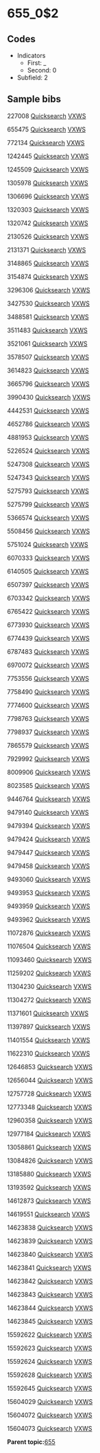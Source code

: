 # 655\_0$2

## Codes

-   Indicators
    -   First: \_
    -   Second: 0
-   Subfield: 2

## Sample bibs

227008 [Quicksearch](https://search.library.yale.edu/catalog/227008) [VXWS](http://prodorbis.library.yale.edu:7014/vxws/GetHoldingsService?bibId=227008)

655475 [Quicksearch](https://search.library.yale.edu/catalog/655475) [VXWS](http://prodorbis.library.yale.edu:7014/vxws/GetHoldingsService?bibId=655475)

772134 [Quicksearch](https://search.library.yale.edu/catalog/772134) [VXWS](http://prodorbis.library.yale.edu:7014/vxws/GetHoldingsService?bibId=772134)

1242445 [Quicksearch](https://search.library.yale.edu/catalog/1242445) [VXWS](http://prodorbis.library.yale.edu:7014/vxws/GetHoldingsService?bibId=1242445)

1245509 [Quicksearch](https://search.library.yale.edu/catalog/1245509) [VXWS](http://prodorbis.library.yale.edu:7014/vxws/GetHoldingsService?bibId=1245509)

1305978 [Quicksearch](https://search.library.yale.edu/catalog/1305978) [VXWS](http://prodorbis.library.yale.edu:7014/vxws/GetHoldingsService?bibId=1305978)

1306696 [Quicksearch](https://search.library.yale.edu/catalog/1306696) [VXWS](http://prodorbis.library.yale.edu:7014/vxws/GetHoldingsService?bibId=1306696)

1320303 [Quicksearch](https://search.library.yale.edu/catalog/1320303) [VXWS](http://prodorbis.library.yale.edu:7014/vxws/GetHoldingsService?bibId=1320303)

1320742 [Quicksearch](https://search.library.yale.edu/catalog/1320742) [VXWS](http://prodorbis.library.yale.edu:7014/vxws/GetHoldingsService?bibId=1320742)

2130526 [Quicksearch](https://search.library.yale.edu/catalog/2130526) [VXWS](http://prodorbis.library.yale.edu:7014/vxws/GetHoldingsService?bibId=2130526)

2131371 [Quicksearch](https://search.library.yale.edu/catalog/2131371) [VXWS](http://prodorbis.library.yale.edu:7014/vxws/GetHoldingsService?bibId=2131371)

3148865 [Quicksearch](https://search.library.yale.edu/catalog/3148865) [VXWS](http://prodorbis.library.yale.edu:7014/vxws/GetHoldingsService?bibId=3148865)

3154874 [Quicksearch](https://search.library.yale.edu/catalog/3154874) [VXWS](http://prodorbis.library.yale.edu:7014/vxws/GetHoldingsService?bibId=3154874)

3296306 [Quicksearch](https://search.library.yale.edu/catalog/3296306) [VXWS](http://prodorbis.library.yale.edu:7014/vxws/GetHoldingsService?bibId=3296306)

3427530 [Quicksearch](https://search.library.yale.edu/catalog/3427530) [VXWS](http://prodorbis.library.yale.edu:7014/vxws/GetHoldingsService?bibId=3427530)

3488581 [Quicksearch](https://search.library.yale.edu/catalog/3488581) [VXWS](http://prodorbis.library.yale.edu:7014/vxws/GetHoldingsService?bibId=3488581)

3511483 [Quicksearch](https://search.library.yale.edu/catalog/3511483) [VXWS](http://prodorbis.library.yale.edu:7014/vxws/GetHoldingsService?bibId=3511483)

3521061 [Quicksearch](https://search.library.yale.edu/catalog/3521061) [VXWS](http://prodorbis.library.yale.edu:7014/vxws/GetHoldingsService?bibId=3521061)

3578507 [Quicksearch](https://search.library.yale.edu/catalog/3578507) [VXWS](http://prodorbis.library.yale.edu:7014/vxws/GetHoldingsService?bibId=3578507)

3614823 [Quicksearch](https://search.library.yale.edu/catalog/3614823) [VXWS](http://prodorbis.library.yale.edu:7014/vxws/GetHoldingsService?bibId=3614823)

3665796 [Quicksearch](https://search.library.yale.edu/catalog/3665796) [VXWS](http://prodorbis.library.yale.edu:7014/vxws/GetHoldingsService?bibId=3665796)

3990430 [Quicksearch](https://search.library.yale.edu/catalog/3990430) [VXWS](http://prodorbis.library.yale.edu:7014/vxws/GetHoldingsService?bibId=3990430)

4442531 [Quicksearch](https://search.library.yale.edu/catalog/4442531) [VXWS](http://prodorbis.library.yale.edu:7014/vxws/GetHoldingsService?bibId=4442531)

4652786 [Quicksearch](https://search.library.yale.edu/catalog/4652786) [VXWS](http://prodorbis.library.yale.edu:7014/vxws/GetHoldingsService?bibId=4652786)

4881953 [Quicksearch](https://search.library.yale.edu/catalog/4881953) [VXWS](http://prodorbis.library.yale.edu:7014/vxws/GetHoldingsService?bibId=4881953)

5226524 [Quicksearch](https://search.library.yale.edu/catalog/5226524) [VXWS](http://prodorbis.library.yale.edu:7014/vxws/GetHoldingsService?bibId=5226524)

5247308 [Quicksearch](https://search.library.yale.edu/catalog/5247308) [VXWS](http://prodorbis.library.yale.edu:7014/vxws/GetHoldingsService?bibId=5247308)

5247343 [Quicksearch](https://search.library.yale.edu/catalog/5247343) [VXWS](http://prodorbis.library.yale.edu:7014/vxws/GetHoldingsService?bibId=5247343)

5275793 [Quicksearch](https://search.library.yale.edu/catalog/5275793) [VXWS](http://prodorbis.library.yale.edu:7014/vxws/GetHoldingsService?bibId=5275793)

5275799 [Quicksearch](https://search.library.yale.edu/catalog/5275799) [VXWS](http://prodorbis.library.yale.edu:7014/vxws/GetHoldingsService?bibId=5275799)

5366574 [Quicksearch](https://search.library.yale.edu/catalog/5366574) [VXWS](http://prodorbis.library.yale.edu:7014/vxws/GetHoldingsService?bibId=5366574)

5508456 [Quicksearch](https://search.library.yale.edu/catalog/5508456) [VXWS](http://prodorbis.library.yale.edu:7014/vxws/GetHoldingsService?bibId=5508456)

5751024 [Quicksearch](https://search.library.yale.edu/catalog/5751024) [VXWS](http://prodorbis.library.yale.edu:7014/vxws/GetHoldingsService?bibId=5751024)

6070333 [Quicksearch](https://search.library.yale.edu/catalog/6070333) [VXWS](http://prodorbis.library.yale.edu:7014/vxws/GetHoldingsService?bibId=6070333)

6140505 [Quicksearch](https://search.library.yale.edu/catalog/6140505) [VXWS](http://prodorbis.library.yale.edu:7014/vxws/GetHoldingsService?bibId=6140505)

6507397 [Quicksearch](https://search.library.yale.edu/catalog/6507397) [VXWS](http://prodorbis.library.yale.edu:7014/vxws/GetHoldingsService?bibId=6507397)

6703342 [Quicksearch](https://search.library.yale.edu/catalog/6703342) [VXWS](http://prodorbis.library.yale.edu:7014/vxws/GetHoldingsService?bibId=6703342)

6765422 [Quicksearch](https://search.library.yale.edu/catalog/6765422) [VXWS](http://prodorbis.library.yale.edu:7014/vxws/GetHoldingsService?bibId=6765422)

6773930 [Quicksearch](https://search.library.yale.edu/catalog/6773930) [VXWS](http://prodorbis.library.yale.edu:7014/vxws/GetHoldingsService?bibId=6773930)

6774439 [Quicksearch](https://search.library.yale.edu/catalog/6774439) [VXWS](http://prodorbis.library.yale.edu:7014/vxws/GetHoldingsService?bibId=6774439)

6787483 [Quicksearch](https://search.library.yale.edu/catalog/6787483) [VXWS](http://prodorbis.library.yale.edu:7014/vxws/GetHoldingsService?bibId=6787483)

6970072 [Quicksearch](https://search.library.yale.edu/catalog/6970072) [VXWS](http://prodorbis.library.yale.edu:7014/vxws/GetHoldingsService?bibId=6970072)

7753556 [Quicksearch](https://search.library.yale.edu/catalog/7753556) [VXWS](http://prodorbis.library.yale.edu:7014/vxws/GetHoldingsService?bibId=7753556)

7758490 [Quicksearch](https://search.library.yale.edu/catalog/7758490) [VXWS](http://prodorbis.library.yale.edu:7014/vxws/GetHoldingsService?bibId=7758490)

7774600 [Quicksearch](https://search.library.yale.edu/catalog/7774600) [VXWS](http://prodorbis.library.yale.edu:7014/vxws/GetHoldingsService?bibId=7774600)

7798763 [Quicksearch](https://search.library.yale.edu/catalog/7798763) [VXWS](http://prodorbis.library.yale.edu:7014/vxws/GetHoldingsService?bibId=7798763)

7798937 [Quicksearch](https://search.library.yale.edu/catalog/7798937) [VXWS](http://prodorbis.library.yale.edu:7014/vxws/GetHoldingsService?bibId=7798937)

7865579 [Quicksearch](https://search.library.yale.edu/catalog/7865579) [VXWS](http://prodorbis.library.yale.edu:7014/vxws/GetHoldingsService?bibId=7865579)

7929992 [Quicksearch](https://search.library.yale.edu/catalog/7929992) [VXWS](http://prodorbis.library.yale.edu:7014/vxws/GetHoldingsService?bibId=7929992)

8009906 [Quicksearch](https://search.library.yale.edu/catalog/8009906) [VXWS](http://prodorbis.library.yale.edu:7014/vxws/GetHoldingsService?bibId=8009906)

8023585 [Quicksearch](https://search.library.yale.edu/catalog/8023585) [VXWS](http://prodorbis.library.yale.edu:7014/vxws/GetHoldingsService?bibId=8023585)

9446764 [Quicksearch](https://search.library.yale.edu/catalog/9446764) [VXWS](http://prodorbis.library.yale.edu:7014/vxws/GetHoldingsService?bibId=9446764)

9479140 [Quicksearch](https://search.library.yale.edu/catalog/9479140) [VXWS](http://prodorbis.library.yale.edu:7014/vxws/GetHoldingsService?bibId=9479140)

9479394 [Quicksearch](https://search.library.yale.edu/catalog/9479394) [VXWS](http://prodorbis.library.yale.edu:7014/vxws/GetHoldingsService?bibId=9479394)

9479424 [Quicksearch](https://search.library.yale.edu/catalog/9479424) [VXWS](http://prodorbis.library.yale.edu:7014/vxws/GetHoldingsService?bibId=9479424)

9479447 [Quicksearch](https://search.library.yale.edu/catalog/9479447) [VXWS](http://prodorbis.library.yale.edu:7014/vxws/GetHoldingsService?bibId=9479447)

9479458 [Quicksearch](https://search.library.yale.edu/catalog/9479458) [VXWS](http://prodorbis.library.yale.edu:7014/vxws/GetHoldingsService?bibId=9479458)

9493060 [Quicksearch](https://search.library.yale.edu/catalog/9493060) [VXWS](http://prodorbis.library.yale.edu:7014/vxws/GetHoldingsService?bibId=9493060)

9493953 [Quicksearch](https://search.library.yale.edu/catalog/9493953) [VXWS](http://prodorbis.library.yale.edu:7014/vxws/GetHoldingsService?bibId=9493953)

9493959 [Quicksearch](https://search.library.yale.edu/catalog/9493959) [VXWS](http://prodorbis.library.yale.edu:7014/vxws/GetHoldingsService?bibId=9493959)

9493962 [Quicksearch](https://search.library.yale.edu/catalog/9493962) [VXWS](http://prodorbis.library.yale.edu:7014/vxws/GetHoldingsService?bibId=9493962)

11072876 [Quicksearch](https://search.library.yale.edu/catalog/11072876) [VXWS](http://prodorbis.library.yale.edu:7014/vxws/GetHoldingsService?bibId=11072876)

11076504 [Quicksearch](https://search.library.yale.edu/catalog/11076504) [VXWS](http://prodorbis.library.yale.edu:7014/vxws/GetHoldingsService?bibId=11076504)

11093460 [Quicksearch](https://search.library.yale.edu/catalog/11093460) [VXWS](http://prodorbis.library.yale.edu:7014/vxws/GetHoldingsService?bibId=11093460)

11259202 [Quicksearch](https://search.library.yale.edu/catalog/11259202) [VXWS](http://prodorbis.library.yale.edu:7014/vxws/GetHoldingsService?bibId=11259202)

11304230 [Quicksearch](https://search.library.yale.edu/catalog/11304230) [VXWS](http://prodorbis.library.yale.edu:7014/vxws/GetHoldingsService?bibId=11304230)

11304272 [Quicksearch](https://search.library.yale.edu/catalog/11304272) [VXWS](http://prodorbis.library.yale.edu:7014/vxws/GetHoldingsService?bibId=11304272)

11371601 [Quicksearch](https://search.library.yale.edu/catalog/11371601) [VXWS](http://prodorbis.library.yale.edu:7014/vxws/GetHoldingsService?bibId=11371601)

11397897 [Quicksearch](https://search.library.yale.edu/catalog/11397897) [VXWS](http://prodorbis.library.yale.edu:7014/vxws/GetHoldingsService?bibId=11397897)

11401554 [Quicksearch](https://search.library.yale.edu/catalog/11401554) [VXWS](http://prodorbis.library.yale.edu:7014/vxws/GetHoldingsService?bibId=11401554)

11622310 [Quicksearch](https://search.library.yale.edu/catalog/11622310) [VXWS](http://prodorbis.library.yale.edu:7014/vxws/GetHoldingsService?bibId=11622310)

12646853 [Quicksearch](https://search.library.yale.edu/catalog/12646853) [VXWS](http://prodorbis.library.yale.edu:7014/vxws/GetHoldingsService?bibId=12646853)

12656044 [Quicksearch](https://search.library.yale.edu/catalog/12656044) [VXWS](http://prodorbis.library.yale.edu:7014/vxws/GetHoldingsService?bibId=12656044)

12757728 [Quicksearch](https://search.library.yale.edu/catalog/12757728) [VXWS](http://prodorbis.library.yale.edu:7014/vxws/GetHoldingsService?bibId=12757728)

12773348 [Quicksearch](https://search.library.yale.edu/catalog/12773348) [VXWS](http://prodorbis.library.yale.edu:7014/vxws/GetHoldingsService?bibId=12773348)

12960358 [Quicksearch](https://search.library.yale.edu/catalog/12960358) [VXWS](http://prodorbis.library.yale.edu:7014/vxws/GetHoldingsService?bibId=12960358)

12977184 [Quicksearch](https://search.library.yale.edu/catalog/12977184) [VXWS](http://prodorbis.library.yale.edu:7014/vxws/GetHoldingsService?bibId=12977184)

13058861 [Quicksearch](https://search.library.yale.edu/catalog/13058861) [VXWS](http://prodorbis.library.yale.edu:7014/vxws/GetHoldingsService?bibId=13058861)

13084826 [Quicksearch](https://search.library.yale.edu/catalog/13084826) [VXWS](http://prodorbis.library.yale.edu:7014/vxws/GetHoldingsService?bibId=13084826)

13185880 [Quicksearch](https://search.library.yale.edu/catalog/13185880) [VXWS](http://prodorbis.library.yale.edu:7014/vxws/GetHoldingsService?bibId=13185880)

13193592 [Quicksearch](https://search.library.yale.edu/catalog/13193592) [VXWS](http://prodorbis.library.yale.edu:7014/vxws/GetHoldingsService?bibId=13193592)

14612873 [Quicksearch](https://search.library.yale.edu/catalog/14612873) [VXWS](http://prodorbis.library.yale.edu:7014/vxws/GetHoldingsService?bibId=14612873)

14619551 [Quicksearch](https://search.library.yale.edu/catalog/14619551) [VXWS](http://prodorbis.library.yale.edu:7014/vxws/GetHoldingsService?bibId=14619551)

14623838 [Quicksearch](https://search.library.yale.edu/catalog/14623838) [VXWS](http://prodorbis.library.yale.edu:7014/vxws/GetHoldingsService?bibId=14623838)

14623839 [Quicksearch](https://search.library.yale.edu/catalog/14623839) [VXWS](http://prodorbis.library.yale.edu:7014/vxws/GetHoldingsService?bibId=14623839)

14623840 [Quicksearch](https://search.library.yale.edu/catalog/14623840) [VXWS](http://prodorbis.library.yale.edu:7014/vxws/GetHoldingsService?bibId=14623840)

14623841 [Quicksearch](https://search.library.yale.edu/catalog/14623841) [VXWS](http://prodorbis.library.yale.edu:7014/vxws/GetHoldingsService?bibId=14623841)

14623842 [Quicksearch](https://search.library.yale.edu/catalog/14623842) [VXWS](http://prodorbis.library.yale.edu:7014/vxws/GetHoldingsService?bibId=14623842)

14623843 [Quicksearch](https://search.library.yale.edu/catalog/14623843) [VXWS](http://prodorbis.library.yale.edu:7014/vxws/GetHoldingsService?bibId=14623843)

14623844 [Quicksearch](https://search.library.yale.edu/catalog/14623844) [VXWS](http://prodorbis.library.yale.edu:7014/vxws/GetHoldingsService?bibId=14623844)

14623845 [Quicksearch](https://search.library.yale.edu/catalog/14623845) [VXWS](http://prodorbis.library.yale.edu:7014/vxws/GetHoldingsService?bibId=14623845)

15592622 [Quicksearch](https://search.library.yale.edu/catalog/15592622) [VXWS](http://prodorbis.library.yale.edu:7014/vxws/GetHoldingsService?bibId=15592622)

15592623 [Quicksearch](https://search.library.yale.edu/catalog/15592623) [VXWS](http://prodorbis.library.yale.edu:7014/vxws/GetHoldingsService?bibId=15592623)

15592624 [Quicksearch](https://search.library.yale.edu/catalog/15592624) [VXWS](http://prodorbis.library.yale.edu:7014/vxws/GetHoldingsService?bibId=15592624)

15592628 [Quicksearch](https://search.library.yale.edu/catalog/15592628) [VXWS](http://prodorbis.library.yale.edu:7014/vxws/GetHoldingsService?bibId=15592628)

15592645 [Quicksearch](https://search.library.yale.edu/catalog/15592645) [VXWS](http://prodorbis.library.yale.edu:7014/vxws/GetHoldingsService?bibId=15592645)

15604029 [Quicksearch](https://search.library.yale.edu/catalog/15604029) [VXWS](http://prodorbis.library.yale.edu:7014/vxws/GetHoldingsService?bibId=15604029)

15604072 [Quicksearch](https://search.library.yale.edu/catalog/15604072) [VXWS](http://prodorbis.library.yale.edu:7014/vxws/GetHoldingsService?bibId=15604072)

15604073 [Quicksearch](https://search.library.yale.edu/catalog/15604073) [VXWS](http://prodorbis.library.yale.edu:7014/vxws/GetHoldingsService?bibId=15604073)

**Parent topic:**[655](../../tags/655/655.md)

